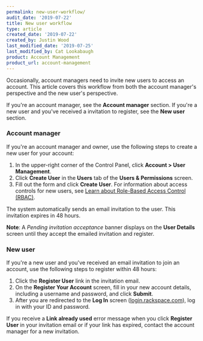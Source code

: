 ```yaml
---
permalink: new-user-workflow/
audit_date: '2019-07-22'
title: New user workflow
type: article
created_date: '2019-07-22'
created_by: Justin Wood
last_modified_date: '2019-07-25'
last_modified_by: Cat Lookabaugh
product: Account Management
product_url: account-management
---
```


Occasionally, account managers need to invite new users to access an account.
This article covers this workflow from both the account manager's perspective
and the new user's perspective.

If you're an account manager, see the **Account manager** section.  If you're a
new user and you've received a invitation to register, see the **New user**
section.

### Account manager

If you're an account manager and owner, use the following steps to create a new
user for your account:

1. In the upper-right corner of the Control Panel, click
   **Account > User Management**.
2. Click **Create User** in the **Users** tab of the **Users & Permissions**
   screen.
3. Fill out the form and click **Create User**.  For information about access
    controls for new users, see
    [Learn about Role-Based Access Control (RBAC)](/how-to/overview-role-based-access-control-rbac).

The system automatically sends an email invitation to the user.  This invitation
expires in 48 hours.

**Note**: A *Pending invitation acceptance* banner displays on the
**User Details** screen until they accept the emailed invitation and register.

### New user

If you're a new user and you've received an email invitation to join an account,
use the following steps to register within 48 hours:

1. Click the **Register User** link in the invitation email.
2. On the **Register Your Account** screen, fill in your new account details,
   including a username and password, and click **Submit**.
3. After you are redirected to the **Log In** screen
   ([login.rackspace.com](https://login.rackspace.com)), log in with your ID
   and password.

If you receive a **Link already used** error message when you click
**Register User** in your invitation email or if your link has expired, contact
the account manager for a new invitation.

